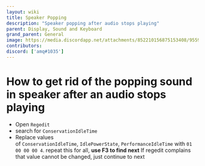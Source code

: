 ```yaml
---
layout: wiki
title: Speaker Popping
description: "Speaker popping after audio stops playing"
parent: Display, Sound and Keyboard
grand_parent: General
image: https://media.discordapp.net/attachments/852210156875153408/955908527724068894/unknown.png
contributors:
discord: ['amq#1035']
---
```


# How to get rid of the popping sound in speaker after an audio stops playing

- Open ``Regedit``
- search for ``ConservationIdleTime``
- Replace values of ``ConservationIdleTime``, ``IdlePowerState``, ``PerformanceIdleTime`` with ``01 00 00 00 4``. repeat this for all, **use F3 to find next** If regedit complains that value cannot be changed, just continue to next